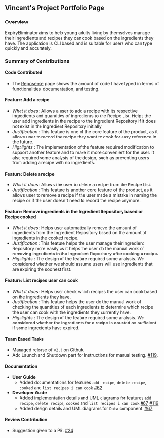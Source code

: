 ## Vincent's Project Portfolio Page

### Overview
ExpiryEliminator aims to help young adults living by themselves manage their ingredients and recipes they can cook based on the ingredients they have.
The application is CLI based and is suitable for users who can type quickly and accurately.

### Summary of Contributions

#### Code Contributed

- The [Reposense](https://nus-cs2113-ay2122s1.github.io/tp-dashboard/?search=&sort=groupTitle&sortWithin=title&timeframe=commit&mergegroup=&groupSelect=groupByRepos&breakdown=true&checkedFileTypes=docs~functional-code~test-code~other&since=2021-09-25&tabOpen=true&tabAuthor=vincentlauhl&tabRepo=AY2122S1-CS2113-T16-3%2Ftp%5Bmaster%5D&authorshipIsMergeGroup=false&authorshipFileTypes=docs~functional-code~test-code~other&authorshipIsBinaryFileTypeChecked=false&tabType=authorship)
  page shows the amount of code I have typed in terms of functionalities, documentation, and testing.

#### Feature: Add a recipe
- *What it does* : Allows a user to add a recipe with its respective ingredients and quantities of ingredients to the Recipe List. Helps the user add 
ingredients in the recipe to the Ingredient Repository if it does not exist in the Ingredient Repository initially.
- *Justification* : This feature is one of the core feature of the product, as it allows user to record the recipe they want to cook
for easy reference in the future.
- *Highlights* : The implementation of the feature required modification to
support another feature and to make it more convenient for the user. It also required some analysis of the design, such as
preventing users from adding a recipe with no ingredients.

#### Feature: Delete a recipe
- *What it does* : Allows the user to delete a recipe from the Recipe List.
- *Justification* : This feature is another core feature of the product, as it allows user to remove a recipe if the user made a mistake in
naming the recipe or if the user doesn't need to record the recipe anymore.

<div style="page-break-after: always;"></div>

#### Feature: Remove ingredients in the Ingredient Repository based on Recipe cooked
- *What it does* : Helps user automatically remove the amount of ingredients from the Ingredient Repository based on the amount of ingredients
in the cooked recipe.
- *Justification* : This feature helps the user manage their Ingredient Repository more easily as it helps the user do the manual work of removing
ingredients in the Ingredient Repository after cooking a recipe.
- *Highlights* : The design of the feature required some analysis. We considered whether we should assume users will use ingredients
that are expiring the soonest first.

#### Feature: List recipes user can cook
- *What it does* : Helps user check which recipes the user can cook based on the ingredients they have.
- *Justification* : This feature helps the user do the manual work of checking the quantities of each ingredients to determine which recipe the user 
can cook with the ingredients they currently have.
- *Highlights* : The design of the feature required some analysis. We considered whether the ingredients for a recipe is counted as sufficient if some ingredients have expired.

#### Team Based Tasks
- Managed release of `v2.0` on Github.
- Add Launch and Shutdown part for Instructions for manual testing. [#119](https://github.com/AY2122S1-CS2113-T16-3/tp/pull/119).

#### Documentation
- **User Guide**
    - Added documentations for features `add recipe`, `delete recipe`, `cooked` and `list recipes i can cook` [#62](https://github.com/AY2122S1-CS2113-T16-3/tp/pull/86)
- **Developer Guide**
    - Added implementation details and UML diagrams for features `add recipe`, `delete recipe`, `cooked` and `list recipes i can cook` [#67](https://github.com/AY2122S1-CS2113-T16-3/tp/pull/67) [#119](https://github.com/AY2122S1-CS2113-T16-3/tp/pull/119)
    - Added design details and UML diagrams for `Data` component. [#67](https://github.com/AY2122S1-CS2113-T16-3/tp/pull/67)

#### Review Contribution
- Suggestion given to a PR. [#24](https://github.com/AY2122S1-CS2113-T16-3/tp/pull/24)
